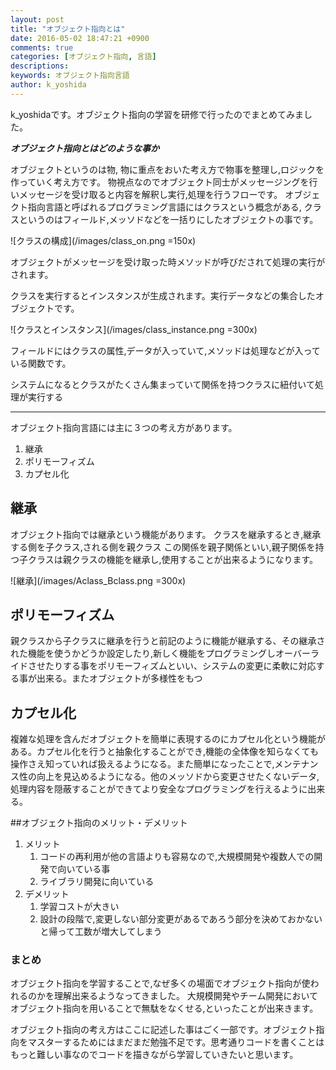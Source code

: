 ```yaml
---
layout: post
title: "オブジェクト指向とは"
date: 2016-05-02 18:47:21 +0900
comments: true
categories: [オブジェクト指向, 言語]
descriptions: 
keywords: オブジェクト指向言語
author: k_yoshida
---
```

k_yoshidaです。オブジェクト指向の学習を研修で行ったのでまとめてみました。

***オブジェクト指向とはどのような事か***

<!-- more -->
オブジェクトというのは物, 物に重点をおいた考え方で物事を整理し,ロジックを作っていく考え方です。
物視点なのでオブジェクト同士がメッセージングを行いメッセージを受け取ると内容を解釈し実行,処理を行うフローです。
オブジェクト指向言語と呼ばれるプログラミング言語にはクラスという概念がある,
クラスというのはフィールド,メッソドなどを一括りにしたオブジェクトの事です。

![クラスの構成](/images/class_on.png =150x)

オブジェクトがメッセージを受け取った時メソッドが呼びだされて処理の実行がされます。

クラスを実行するとインスタンスが生成されます。実行データなどの集合したオブジェクトです。  

![クラスとインスタンス](/images/class_instance.png =300x)

フィールドにはクラスの属性,データが入っていて,メソッドは処理などが入っている関数です。

システムになるとクラスがたくさん集まっていて関係を持つクラスに紐付いて処理が実行する

--- 
オブジェクト指向言語には主に３つの考え方があります。

1. 継承
1. ポリモーフィズム
1. カプセル化


## 継承

オブジェクト指向では継承という機能があります。
クラスを継承するとき,継承する側を子クラス,される側を親クラス この関係を親子関係といい,親子関係を持つ子クラスは親クラスの機能を継承し,使用することが出来るようになります。

![継承](/images/Aclass_Bclass.png =300x)  

## ポリモーフィズム
親クラスから子クラスに継承を行うと前記のように機能が継承する、その継承された機能を使うかどうか設定したり,新しく機能をプログラミングしオーバーライドさせたりする事をポリモーフィズムといい、システムの変更に柔軟に対応する事が出来る。またオブジェクトが多様性をもつ


## カプセル化
複雑な処理を含んだオブジェクトを簡単に表現するのにカプセル化という機能がある。カプセル化を行うと抽象化することができ,機能の全体像を知らなくても操作さえ知っていれば扱えるようになる。また簡単になったことで,メンテナンス性の向上を見込めるようになる。他のメッソドから変更させたくないデータ,処理内容を隠蔽することができてより安全なプログラミングを行えるように出来る。


##オブジェクト指向のメリット・デメリット

1. メリット
	1. コードの再利用が他の言語よりも容易なので,大規模開発や複数人での開発で向いている事
	1. ライブラリ開発に向いている
1. デメリット
	1. 学習コストが大きい
	1. 設計の段階で,変更しない部分変更があるであろう部分を決めておかないと帰って工数が増大してしまう


### まとめ

オブジェクト指向を学習することで,なぜ多くの場面でオブジェクト指向が使われるのかを理解出来るようなってきました。
大規模開発やチーム開発においてオブジェクト指向を用いることで無駄をなくせる,といったことが出来きます。

オブジェクト指向の考え方はここに記述した事はごく一部です。オブジェクト指向をマスターするためにはまだまだ勉強不足です。思考通りコードを書くことはもっと難しい事なのでコードを描きながら学習していきたいと思います。
